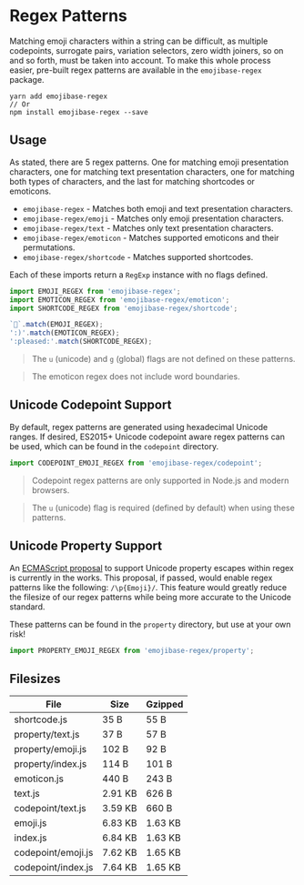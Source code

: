 # Regex Patterns

Matching emoji characters within a string can be difficult, as multiple codepoints, surrogate pairs,
variation selectors, zero width joiners, so on and so forth, must be taken into account. To make
this whole process easier, pre-built regex patterns are available in the `emojibase-regex` package.

```
yarn add emojibase-regex
// Or
npm install emojibase-regex --save
```

## Usage

As stated, there are 5 regex patterns. One for matching emoji presentation characters, one for
matching text presentation characters, one for matching both types of characters, and the last for
matching shortcodes or emoticons.

- `emojibase-regex` - Matches both emoji and text presentation characters.
- `emojibase-regex/emoji` - Matches only emoji presentation characters.
- `emojibase-regex/text` - Matches only text presentation characters.
- `emojibase-regex/emoticon` - Matches supported emoticons and their permutations.
- `emojibase-regex/shortcode` - Matches supported shortcodes.

Each of these imports return a `RegExp` instance with no flags defined.

```javascript
import EMOJI_REGEX from 'emojibase-regex';
import EMOTICON_REGEX from 'emojibase-regex/emoticon';
import SHORTCODE_REGEX from 'emojibase-regex/shortcode';

`🙂`.match(EMOJI_REGEX);
':)'.match(EMOTICON_REGEX);
':pleased:'.match(SHORTCODE_REGEX);
```

> The `u` (unicode) and `g` (global) flags are not defined on these patterns.

> The emoticon regex does not include word boundaries.

## Unicode Codepoint Support

By default, regex patterns are generated using hexadecimal Unicode ranges. If desired, ES2015+
Unicode codepoint aware regex patterns can be used, which can be found in the `codepoint` directory.

```javascript
import CODEPOINT_EMOJI_REGEX from 'emojibase-regex/codepoint';
```

> Codepoint regex patterns are only supported in Node.js and modern browsers.

> The `u` (unicode) flag is required (defined by default) when using these patterns.

## Unicode Property Support

An [ECMAScript proposal](https://github.com/tc39/proposal-regexp-unicode-property-escapes) to
support Unicode property escapes within regex is currently in the works. This proposal, if passed,
would enable regex patterns like the following: `/\p{Emoji}/`. This feature would greatly reduce the
filesize of our regex patterns while being more accurate to the Unicode standard.

These patterns can be found in the `property` directory, but use at your own risk!

```javascript
import PROPERTY_EMOJI_REGEX from 'emojibase-regex/property';
```

## Filesizes

| File               | Size    | Gzipped |
| ------------------ | ------- | ------- |
| shortcode.js       | 35 B    | 55 B    |
| property/text.js   | 37 B    | 57 B    |
| property/emoji.js  | 102 B   | 92 B    |
| property/index.js  | 114 B   | 101 B   |
| emoticon.js        | 440 B   | 243 B   |
| text.js            | 2.91 KB | 626 B   |
| codepoint/text.js  | 3.59 KB | 660 B   |
| emoji.js           | 6.83 KB | 1.63 KB |
| index.js           | 6.84 KB | 1.63 KB |
| codepoint/emoji.js | 7.62 KB | 1.65 KB |
| codepoint/index.js | 7.64 KB | 1.65 KB |
